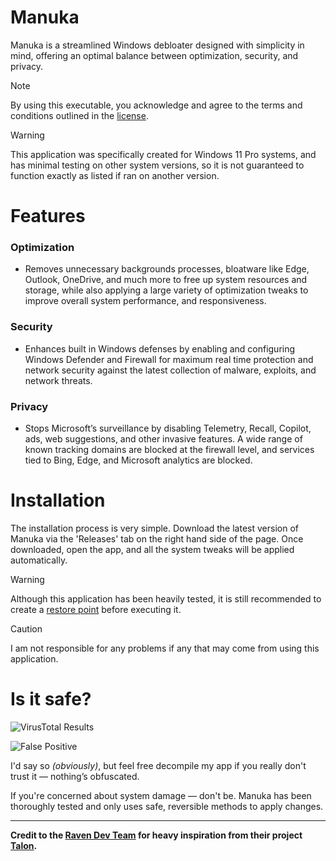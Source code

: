 # Manuka
Manuka is a streamlined Windows debloater designed with simplicity in mind, offering an optimal balance between optimization, security, and privacy.
> [!NOTE]
> By using this executable, you acknowledge and agree to the terms and conditions outlined in the [license](https://github.com/BuzzedHoney/Manuka/blob/main/LICENSE).

> [!WARNING]
> This application was specifically created for Windows 11 Pro systems, and has minimal testing on other system versions, so it is not guaranteed to function exactly as listed if ran on another version.

# Features
### Optimization
- Removes unnecessary backgrounds processes, bloatware like Edge, Outlook, OneDrive, and much more to free up system resources and storage, while also applying a large variety of optimization tweaks to improve overall system performance, and responsiveness.
### Security
- Enhances built in Windows defenses by enabling and configuring Windows Defender and Firewall for maximum real time protection and network security against the latest collection of malware, exploits, and network threats.
### Privacy
- Stops Microsoft’s surveillance by disabling Telemetry, Recall, Copilot, ads, web suggestions, and other invasive features. A wide range of known tracking domains are blocked at the firewall level, and services tied to Bing, Edge, and Microsoft analytics are blocked.

# Installation
The installation process is very simple. Download the latest version of Manuka via the 'Releases' tab on the right hand side of the page. Once downloaded, open the app, and all the system tweaks will be applied automatically.

> [!WARNING]
> Although this application has been heavily tested, it is still recommended to create a [restore point](https://support.microsoft.com/en-us/windows/system-restore-a5ae3ed9-07c4-fd56-45ee-096777ecd14e) before executing it.

> [!CAUTION]
> I am not responsible for any problems if any that may come from using this application.

# Is it safe?
![VirusTotal Results](https://github.com/user-attachments/assets/3e666c1f-10fc-4f54-b849-17eb5790f1d2)

![False Positive](https://github.com/user-attachments/assets/1f3c19b5-4bde-453a-bc13-d4cdd496c53a)

I'd say so *(obviously)*, but feel free decompile my app if you really don't trust it — nothing’s obfuscated.

If you're concerned about system damage — don't be. Manuka has been thoroughly tested and only uses safe, reversible methods to apply changes.

---
**Credit to the [Raven Dev Team](https://ravendevteam.org/) for heavy inspiration from their project [Talon](https://github.com/ravendevteam/talon).**
